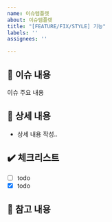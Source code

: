 ```yaml
---
name: 이슈템플렛
about: 이슈템플렛
title: "[FEATURE/FIX/STYLE] 기능"
labels: ''
assignees: ''

---
```


## 📢 이슈 내용
이슈 주요 내용
## 📃 상세 내용
- 상세 내용 작성..
## ✔️ 체크리스트
- [ ] todo
- [x] todo
## 📍 참고 내용
